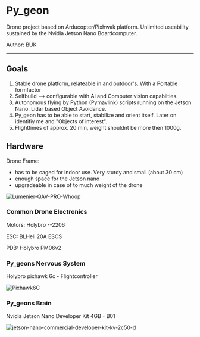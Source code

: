 # Py_geon

Drone project based on Arducopter/Pixhwak platform. Unlimited useability sustained by the Nvidia Jetson Nano Boardcomputer.

Author: BUK

-------------------------------------------------------------------------------------------------------------------------------------------------------------------------

## Goals
1. Stable drone platform, relateable in and outdoor's. With a Portable formfactor
2. Selfbuild --> configurable with Ai and Computer vision capabilties.
3. Autonomous flying by Python (Pymavlink) scripts running on the Jetson Nano. Lidar based Object Avoidance.
4. Py_geon has to be able to start, stabilize and orient itself. Later on identifiy me and "Objects of interest".
5. Flighttimes of approx. 20 min, weight shouldnt be more then 1000g.


## Hardware

Drone Frame:
- has to be caged for indoor use. Very sturdy and small (about 30 cm)
- enough space for the Jetson nano
- upgradeable in case of to much weight of the drone


![Lumenier-QAV-PRO-Whoop](https://user-images.githubusercontent.com/132343254/235874102-3e5f300e-a3e4-411e-8670-1d65aebb5686.jpg)

### Common Drone Electronics
Motors:
Holybro --2206

ESC:
BLHeli 20A ESCS

PDB:
Holybro PM06v2


### Py_geons Nervous System

Holybro pixhawk 6c - Flightcontroller

![Pixhawk6C](https://user-images.githubusercontent.com/132343254/235888053-6c7279e5-fbce-4cd0-9dac-f84b8f615978.png)



### Py_geons Brain

Nvidia Jetson Nano Developer Kit 4GB - B01

![jetson-nano-commercial-developer-kit-kv-2c50-d](https://user-images.githubusercontent.com/132343254/235887570-7a410b7c-e259-4acc-8224-0abd81ca78f7.jpg)




